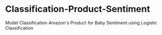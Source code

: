 # Classification-Product-Sentiment
Model Classification Amazon's Product for Baby Sentiment using Logistic Classification
